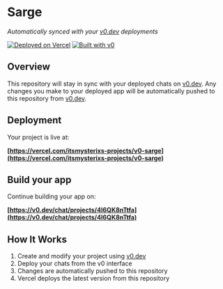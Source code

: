 # Sarge

*Automatically synced with your [v0.dev](https://v0.dev) deployments*

[![Deployed on Vercel](https://img.shields.io/badge/Deployed%20on-Vercel-black?style=for-the-badge&logo=vercel)](https://vercel.com/itsmysterixs-projects/v0-sarge)
[![Built with v0](https://img.shields.io/badge/Built%20with-v0.dev-black?style=for-the-badge)](https://v0.dev/chat/projects/4l6QK8nTtfa)

## Overview

This repository will stay in sync with your deployed chats on [v0.dev](https://v0.dev).
Any changes you make to your deployed app will be automatically pushed to this repository from [v0.dev](https://v0.dev).

## Deployment

Your project is live at:

**[https://vercel.com/itsmysterixs-projects/v0-sarge](https://vercel.com/itsmysterixs-projects/v0-sarge)**

## Build your app

Continue building your app on:

**[https://v0.dev/chat/projects/4l6QK8nTtfa](https://v0.dev/chat/projects/4l6QK8nTtfa)**

## How It Works

1. Create and modify your project using [v0.dev](https://v0.dev)
2. Deploy your chats from the v0 interface
3. Changes are automatically pushed to this repository
4. Vercel deploys the latest version from this repository